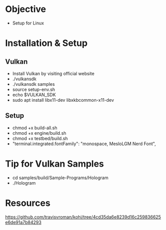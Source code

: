 # Objective
- Setup for Linux

# Installation & Setup
## Vulkan
- Install Vulkan by visiting official website
- ./vulkansdk
- ./vulkansdk samples
- source setup-env.sh
- echo $VULKAN_SDK
- sudo apt install libx11-dev libxkbcommon-x11-dev

## Setup
- chmod +x build-all.sh
- chmod +x engine/build.sh
- chmod +x testbed/build.sh
- "terminal.integrated.fontFamily": "monospace, MesloLGM Nerd Font",


# Tip for Vulkan Samples
- cd samples/build/Sample-Programs/Hologram
- ./Hologram


# Resources
https://github.com/travisvroman/kohi/tree/4cd35da6e8239d16c259836625e6de91a7b84293